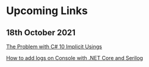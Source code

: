 # Upcoming Links

## 18th October 2021

[The Problem with C# 10 Implicit Usings](https://rehansaeed.com/the-problem-with-csharp-10-implicit-usings)

[How to add logs on Console with .NET Core and Serilog](https://www.code4it.dev/blog/serilog-log-on-console)
